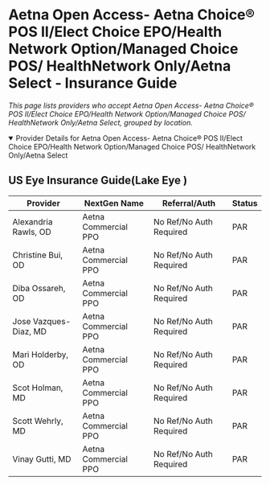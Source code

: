 # Aetna Open Access- Aetna Choice® POS II/Elect Choice EPO/Health Network Option/Managed Choice POS/ HealthNetwork Only/Aetna Select - Insurance Guide

*This page lists providers who accept Aetna Open Access- Aetna Choice® POS II/Elect Choice EPO/Health Network Option/Managed Choice POS/ HealthNetwork Only/Aetna Select, grouped by location.*

<details open><summary>Provider Details for Aetna Open Access- Aetna Choice® POS II/Elect Choice EPO/Health Network Option/Managed Choice POS/ HealthNetwork Only/Aetna Select</summary>

## US Eye Insurance Guide(Lake Eye )

| Provider | NextGen Name | Referral/Auth | Status |
|----------|-------------|--------------|--------|
| Alexandria Rawls, OD | Aetna Commercial PPO | No Ref/No Auth Required | PAR |
| Christine Bui, OD | Aetna Commercial PPO | No Ref/No Auth Required | PAR |
| Diba Ossareh, OD | Aetna Commercial PPO | No Ref/No Auth Required | PAR |
| Jose Vazques-Diaz, MD | Aetna Commercial PPO | No Ref/No Auth Required | PAR |
| Mari Holderby, OD | Aetna Commercial PPO | No Ref/No Auth Required | PAR |
| Scot Holman, MD | Aetna Commercial PPO | No Ref/No Auth Required | PAR |
| Scott Wehrly, MD | Aetna Commercial PPO | No Ref/No Auth Required | PAR |
| Vinay Gutti, MD | Aetna Commercial PPO | No Ref/No Auth Required | PAR |

</details>

